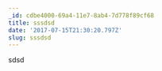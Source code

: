 ```yaml
---
_id: cdbe4000-69a4-11e7-8ab4-7d778f89cf68
title: sssdsd
date: '2017-07-15T21:30:20.797Z'
slug: sssdsd
---
```

sdsd
